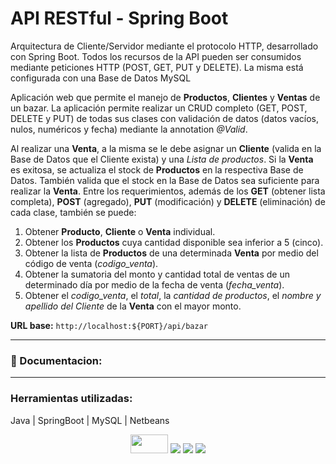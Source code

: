 # API RESTful - Spring Boot

Arquitectura de Cliente/Servidor mediante el protocolo HTTP, desarrollado con Spring Boot.
Todos los recursos de la API pueden ser consumidos mediante peticiones HTTP (POST, GET, PUT y DELETE). La misma está configurada con una Base de Datos MySQL

Aplicación web que permite el manejo de **Productos**, **Clientes** y **Ventas** de un bazar. La aplicación permite realizar un CRUD completo (GET, POST, DELETE y PUT) de todas sus clases con validación de datos (datos vacíos, nulos, numéricos y fecha) mediante la annotation _@Valid_. 

Al realizar una **Venta**, a la misma se le debe asignar un **Cliente** (valida en la Base de Datos que el Cliente exista) y una _Lista de productos_. Si la **Venta** es exitosa, se actualiza el stock de **Productos** en la respectiva Base de Datos. También valida que el stock en la Base de Datos sea suficiente para realizar la **Venta**.
Entre los requerimientos, además de los **GET** (obtener lista completa), **POST** (agregado), **PUT** (modificación) y **DELETE** (eliminación) de cada clase, también se puede:
1. Obtener **Producto**, **Cliente** o **Venta** individual.
2. Obtener los **Productos** cuya cantidad disponible sea inferior a 5 (cinco).
3. Obtener la lista de **Productos** de una determinada **Venta** por medio del código de venta (_codigo_venta_).
4. Obtener la sumatoria del monto y cantidad total de ventas de un determinado día por medio de la fecha de venta (_fecha_venta_).
5. Obtener el _codigo_venta_, el _total_, la _cantidad de productos_, el _nombre y apellido del Cliente_ de la **Venta** con el mayor monto.




**URL base:** 
`http://localhost:${PORT}/api/bazar`


---

### :page_facing_up: Documentacion:


---
### Herramientas utilizadas:
Java | SpringBoot | MySQL | Netbeans 

<div align="center">
<img width="60" height="30" src="https://elblogdecodigo.files.wordpress.com/2014/12/java_logo.png" />

<img src="https://img.shields.io/badge/Spring_Boot-F2F4F9?style=for-the-badge&logo=spring-boot" />

<img src="https://img.shields.io/badge/MySQL-005C84?style=for-the-badge&logo=mysql&logoColor=white" />

<img src="https://img.shields.io/badge/apache%20netbeans-1B6AC6?style=for-the-badge&logo=apache%20netbeans%20IDE&logoColor=white" />
</div

